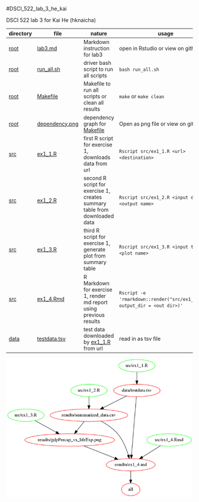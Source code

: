 #DSCI_522_lab_3_he_kai

DSCI 522 lab 3 for Kai He (hknaicha)

|directory|file|nature|usage|
|---------|----|------|-----|
|[root](https://github.ubc.ca/ubc-mds-2016/DSCI_522_lab_3_he_kai)|[lab3.md](https://github.ubc.ca/ubc-mds-2016/DSCI_522_lab_3_he_kai/blob/master/lab3.md)|Markdown instruction for lab3|open in Rstudio or view on github|
|[root](https://github.ubc.ca/ubc-mds-2016/DSCI_522_lab_3_he_kai)|[run_all.sh](https://github.ubc.ca/ubc-mds-2016/DSCI_522_lab_3_he_kai/blob/master/run_all.sh)|driver bash script to run all scripts|`bash run_all.sh`|
|[root](https://github.ubc.ca/ubc-mds-2016/DSCI_522_lab_3_he_kai)|[Makefile](https://github.ubc.ca/ubc-mds-2016/DSCI_522_lab_3_he_kai/blob/master/Makefile)|Makefile to run all scripts or clean all results|`make` or `make clean`|
|[root](https://github.ubc.ca/ubc-mds-2016/DSCI_522_lab_3_he_kai)|[dependency.png](https://github.ubc.ca/ubc-mds-2016/DSCI_522_lab_3_he_kai/blob/master/dependency.png)|dependency graph for [Makefile](https://github.ubc.ca/ubc-mds-2016/DSCI_522_lab_3_he_kai/blob/master/Makefile)|Open as png file or view on github|
|[src](https://github.ubc.ca/ubc-mds-2016/DSCI_522_lab_3_he_kai/tree/master/src)|[ex1_1.R](https://github.ubc.ca/ubc-mds-2016/DSCI_522_lab_3_he_kai/blob/master/src/ex1_1.R)|first R script for exercise 1, downloads data from url|`Rscript src/ex1_1.R <url> <destination>`|
|[src](https://github.ubc.ca/ubc-mds-2016/DSCI_522_lab_3_he_kai/tree/master/src)|[ex1_2.R](https://github.ubc.ca/ubc-mds-2016/DSCI_522_lab_3_he_kai/blob/master/src/ex1_2.R)|second R script for exercise 1, creates summary table from downloaded data|`Rscript src/ex1_2.R <input data> <output name>`|
|[src](https://github.ubc.ca/ubc-mds-2016/DSCI_522_lab_3_he_kai/tree/master/src)|[ex1_3.R](https://github.ubc.ca/ubc-mds-2016/DSCI_522_lab_3_he_kai/blob/master/src/ex1_3.R)|third R script for exercise 1, generate plot from summary table|`Rscript src/ex1_3.R <input table> <plot name>`|
|[src](https://github.ubc.ca/ubc-mds-2016/DSCI_522_lab_3_he_kai/tree/master/src)|[ex1_4.Rmd](https://github.ubc.ca/ubc-mds-2016/DSCI_522_lab_3_he_kai/blob/master/src/ex1_4.Rmd)|R Markdown for exercise 1, render md report using previous results|`Rscript -e 'rmarkdown::render("src/ex1_4.Rmd", output_dir = <out dir>)'`|
|[data](https://github.ubc.ca/ubc-mds-2016/DSCI_522_lab_3_he_kai/tree/master/data)|[testdata.tsv](https://github.ubc.ca/ubc-mds-2016/DSCI_522_lab_3_he_kai/blob/master/data/testdata.tsv)|test data downloaded by [ex1_1.R](https://github.ubc.ca/ubc-mds-2016/DSCI_522_lab_3_he_kai/blob/master/src/ex1_1.R) from url|read in as tsv file|



![make file dependency graph](dependency.png)
